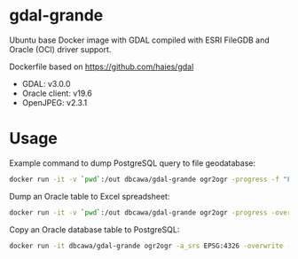 # gdal-grande

Ubuntu base Docker image with GDAL compiled with ESRI FileGDB and Oracle (OCI)
driver support.

Dockerfile based on https://github.com/haies/gdal

- GDAL: v3.0.0
- Oracle client: v19.6
- OpenJPEG: v2.3.1

# Usage

Example command to dump PostgreSQL query to file geodatabase:

```bash
docker run -it -v `pwd`:/out dbcawa/gdal-grande ogr2ogr -progress -f "FileGDB" /out/mygdb.gdb PG:"host=<dbhost> user=<username> dbname=<dbname> password=<pw>" -sql "SELECT * FROM <tablename>" -nlt POLYGON -lco -nln <layer_name>
```

Dump an Oracle table to Excel spreadsheet:

```bash
docker run -it -v `pwd`:/out dbcawa/gdal-grande ogr2ogr -progress -overwrite -f "XLSX" /out/out.xlsx OCI:"<oracle user>/<oracle password>@(DESCRIPTION = (ADDRESS_LIST = (ADDRESS = (PROTOCOL = TCP)(HOST = <hostname>)(PORT = <port number>)))(CONNECT_DATA = (SID =<sid name>))):<oracle schema>.<oracle table>"
```

Copy an Oracle database table to PostgreSQL:

```bash
docker run -it dbcawa/gdal-grande ogr2ogr -a_srs EPSG:4326 -overwrite -f "PostgreSQL" -nln <postgis schema>.<postgis table> PG:"host=<postgis host> user=<postgis user> password=<postgis password> dbname=<postgis database>" OCI:"<oracle user>/<oracle password>@(DESCRIPTION = (ADDRESS_LIST = (ADDRESS = (PROTOCOL = TCP)(HOST = <hostname>)(PORT = <port number>)))(CONNECT_DATA = (SID =<sid name>))):<oracle schema>.<oracle table>"
```
